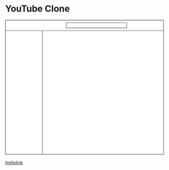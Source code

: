 # YouTube Clone

![wireframe](src/YouTubeWireFrame.png)

[trellolink](https://trello.com/b/OzNwrzrY/youtube-clone)